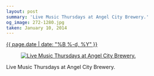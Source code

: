 ```yaml
---
layout: post
summary: 'Live Music Thursdays at Angel City Brewery.'
og_image: 272-1280.jpg
taken: January 10, 2014
---
```


<div class="post">
 <time>
  <a href="/272">
   {{ page.date | date: "%B %-d, %Y" }}
  </a>
 </time>
 <a href="/272">
  <figure data-taken="1/10/2014">
   <img alt="Live Music Thursdays at Angel City Brewery." sizes="(min-width: 700px) 50vw, calc(100vw - 2rem)" src="{{ site.assets_url }}/272-640.jpg" srcset="{{ site.assets_url }}/272-1280.jpg 1280w, {{ site.assets_url }}/272-960.jpg 960w, {{ site.assets_url }}/272-640.jpg 640w, {{ site.assets_url }}/272-320.jpg 320w"/>
  </figure>
 </a>
 <span>
  Live Music Thursdays at Angel City Brewery.
 </span>
</div>
